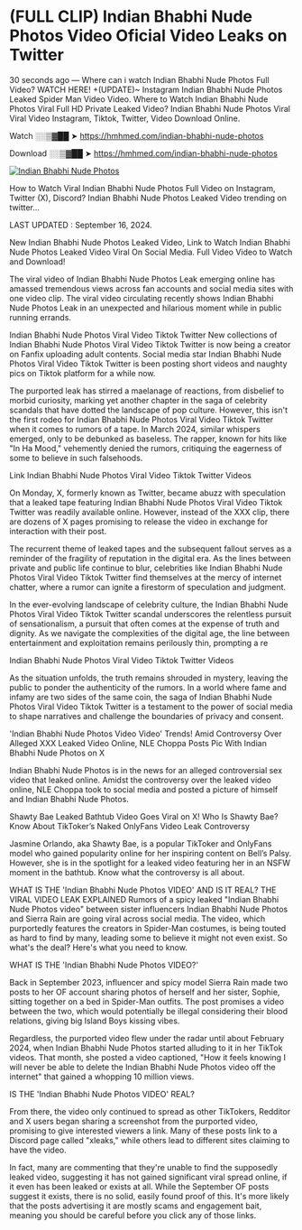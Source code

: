 # (FULL CLIP) Indian Bhabhi Nude Photos Video Oficial Video Leaks on Twitter

30 seconds ago — Where can i watch Indian Bhabhi Nude Photos Full Video? WATCH HERE! +(UPDATE)~ Instagram Indian Bhabhi Nude Photos Leaked Spider Man Video Video. Where to Watch Indian Bhabhi Nude Photos Viral Full HD Private Leaked Video? Indian Bhabhi Nude Photos Viral Viral Video Instagram, Tiktok, Twitter, Video Download Online.

Watch ░░▒▓██ ➤ https://hmhmed.com/indian-bhabhi-nude-photos

Download ░░▒▓██ ➤ https://hmhmed.com/indian-bhabhi-nude-photos

[![Indian Bhabhi Nude Photos](https://i.imgur.com/dJHk4Zq.gif)](https://hmhmed.com/indian-bhabhi-nude-photos)

How to Watch Viral Indian Bhabhi Nude Photos Full Video on Instagram, Twitter (X), Discord? Indian Bhabhi Nude Photos Leaked Video trending on twitter...

LAST UPDATED : September 16, 2024.

New Indian Bhabhi Nude Photos Leaked Video, Link to Watch Indian Bhabhi Nude Photos Leaked Video Viral On Social Media. Full Video Video to Watch and Download!

The viral video of Indian Bhabhi Nude Photos Leak emerging online has amassed tremendous views across fan accounts and social media sites with one video clip. The viral video circulating recently shows Indian Bhabhi Nude Photos Leak in an unexpected and hilarious moment while in public running errands.

Indian Bhabhi Nude Photos Viral Video Tiktok Twitter New collections of Indian Bhabhi Nude Photos Viral Video Tiktok Twitter is now being a creator on Fanfix uploading adult contents. Social media star Indian Bhabhi Nude Photos Viral Video Tiktok Twitter is been posting short videos and naughty pics on Tiktok platform for a while now.

The purported leak has stirred a maelanage of reactions, from disbelief to morbid curiosity, marking yet another chapter in the saga of celebrity scandals that have dotted the landscape of pop culture. However, this isn't the first rodeo for Indian Bhabhi Nude Photos Viral Video Tiktok Twitter when it comes to rumors of a tape. In March 2024, similar whispers emerged, only to be debunked as baseless. The rapper, known for hits like "In Ha Mood," vehemently denied the rumors, critiquing the eagerness of some to believe in such falsehoods.

Link Indian Bhabhi Nude Photos Viral Video Tiktok Twitter Videos

On Monday, X, formerly known as Twitter, became abuzz with speculation that a leaked tape featuring Indian Bhabhi Nude Photos Viral Video Tiktok Twitter was readily available online. However, instead of the XXX clip, there are dozens of X pages promising to release the video in exchange for interaction with their post.

The recurrent theme of leaked tapes and the subsequent fallout serves as a reminder of the fragility of reputation in the digital era. As the lines between private and public life continue to blur, celebrities like Indian Bhabhi Nude Photos Viral Video Tiktok Twitter find themselves at the mercy of internet chatter, where a rumor can ignite a firestorm of speculation and judgment.

In the ever-evolving landscape of celebrity culture, the Indian Bhabhi Nude Photos Viral Video Tiktok Twitter scandal underscores the relentless pursuit of sensationalism, a pursuit that often comes at the expense of truth and dignity. As we navigate the complexities of the digital age, the line between entertainment and exploitation remains perilously thin, prompting a re

Indian Bhabhi Nude Photos Viral Video Tiktok Twitter Videos

As the situation unfolds, the truth remains shrouded in mystery, leaving the public to ponder the authenticity of the rumors. In a world where fame and infamy are two sides of the same coin, the saga of Indian Bhabhi Nude Photos Viral Video Tiktok Twitter is a testament to the power of social media to shape narratives and challenge the boundaries of privacy and consent.

'Indian Bhabhi Nude Photos Video Video' Trends! Amid Controversy Over Alleged XXX Leaked Video Online, NLE Choppa Posts Pic With Indian Bhabhi Nude Photos on X

Indian Bhabhi Nude Photos is in the news for an alleged controversial sex video that leaked online. Amidst the controversy over the leaked video online, NLE Choppa took to social media and posted a picture of himself and Indian Bhabhi Nude Photos.

Shawty Bae Leaked Bathtub Video Goes Viral on X! Who Is Shawty Bae? Know About TikToker’s Naked OnlyFans Video Leak Controversy

Jasmine Orlando, aka Shawty Bae, is a popular TikToker and OnlyFans model who gained popularity online for her inspiring content on Bell’s Palsy. However, she is in the spotlight for a leaked video featuring her in an NSFW moment in the bathtub. Know what the controversy is all about.

WHAT IS THE 'Indian Bhabhi Nude Photos VIDEO' AND IS IT REAL? THE VIRAL VIDEO LEAK EXPLAINED Rumors of a spicy leaked "Indian Bhabhi Nude Photos video" between sister influencers Indian Bhabhi Nude Photos and Sierra Rain are going viral across social media. The video, which purportedly features the creators in Spider-Man costumes, is being touted as hard to find by many, leading some to believe it might not even exist. So what's the deal? Here's what you need to know.

WHAT IS THE 'Indian Bhabhi Nude Photos VIDEO?'

Back in September 2023, influencer and spicy model Sierra Rain made two posts to her OF account sharing photos of herself and her sister, Sophie, sitting together on a bed in Spider-Man outfits. The post promises a video between the two, which would potentially be illegal considering their blood relations, giving big Island Boys kissing vibes.

Regardless, the purported video flew under the radar until about February 2024, when Indian Bhabhi Nude Photos started alluding to it in her TikTok videos. That month, she posted a video captioned, "How it feels knowing I will never be able to delete the Indian Bhabhi Nude Photos video off the internet" that gained a whopping 10 million views.

IS THE 'Indian Bhabhi Nude Photos VIDEO' REAL?

From there, the video only continued to spread as other TikTokers, Redditor and X users began sharing a screenshot from the purported video, promising to give interested viewers a link. Many of these posts link to a Discord page called "xleaks," while others lead to different sites claiming to have the video.

In fact, many are commenting that they're unable to find the supposedly leaked video, suggesting it has not gained significant viral spread online, if it even has been leaked or exists at all. While the September OF posts suggest it exists, there is no solid, easily found proof of this. It's more likely that the posts advertising it are mostly scams and engagement bait, meaning you should be careful before you click any of those links.